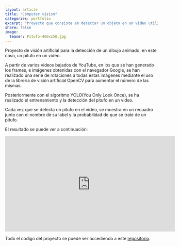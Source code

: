 ```yaml
---
layout: article
title: "Computer vision"
categories: portfolio
excerpt: "Proyecto que consiste en detectar un objeto en un video utilizando el algoritmo YOLO y la librería de visión artificial OpenCV"
share: false
image:
  teaser: Pitufo-400x250.jpg
---
```


Proyecto de visión artificial para la detección de un dibujo animado, en este caso, un pitufo en un video.

A partir de varios videos bajados de YouTube, en los que se han generado los frames, e imágenes obtenidas con el navegador Google, se han realizado una serie de rotaciones a todas estas imágenes mediante el uso de la librería de visión artificial OpenCV para aumentar el número de las mismas.

Posteriormente con el algoritmo YOLO(You Only Look Once), se ha realizado el entrenamiento y la detección del pitufo en un video.

Cada vez que se detecta un pitufo en el video, se muestra en un recuadro junto con el nombre de su label y la probabilidad de que se trate de un pitufo.

El resultado se puede ver a continuación:

<iframe width="560" height="315" src="https://www.youtube.com/embed/TT2f3hVATt8" title="YouTube video player" frameborder="0" allow="accelerometer; autoplay; clipboard-write; encrypted-media; gyroscope; picture-in-picture" allowfullscreen></iframe>

Todo el código del proyecto se puede ver accediendo a este [repositorio](https://github.com/sonimik13/computer-vision).
